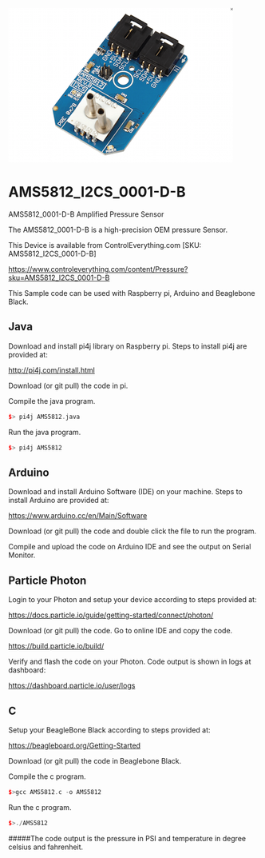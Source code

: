 [![AMS5812_I2CS_0001-D-B](AMS5812_I2CS_0001-D-B.png)](https://www.controleverything.com/content/Pressure?sku=AMS5812_I2CS_0001-D-B)
# AMS5812_I2CS_0001-D-B
AMS5812_0001-D-B Amplified Pressure Sensor 

The AMS5812_0001-D-B is a high-precision OEM pressure Sensor.

This Device is available from ControlEverything.com [SKU: AMS5812_I2CS_0001-D-B]

https://www.controleverything.com/content/Pressure?sku=AMS5812_I2CS_0001-D-B

This Sample code can be used with Raspberry pi, Arduino and Beaglebone Black.

## Java
Download and install pi4j library on Raspberry pi. Steps to install pi4j are provided at:

http://pi4j.com/install.html

Download (or git pull) the code in pi.

Compile the java program.
```cpp
$> pi4j AMS5812.java
```

Run the java program.
```cpp
$> pi4j AMS5812
```

## Arduino
Download and install Arduino Software (IDE) on your machine. Steps to install Arduino are provided at:

https://www.arduino.cc/en/Main/Software

Download (or git pull) the code and double click the file to run the program.

Compile and upload the code on Arduino IDE and see the output on Serial Monitor.

## Particle Photon
Login to your Photon and setup your device according to steps provided at:

https://docs.particle.io/guide/getting-started/connect/photon/

Download (or git pull) the code. Go to online IDE and copy the code.

https://build.particle.io/build/

Verify and flash the code on your Photon. Code output is shown in logs at dashboard:

https://dashboard.particle.io/user/logs

## C
Setup your BeagleBone Black according to steps provided at:
 
https://beagleboard.org/Getting-Started
 
Download (or git pull) the code in Beaglebone Black.

Compile the c program.
```cpp
$>gcc AMS5812.c -o AMS5812
```
Run the c program.
```cpp
$>./AMS5812
```
#####The code output is the pressure in PSI and temperature in degree celsius and fahrenheit.
